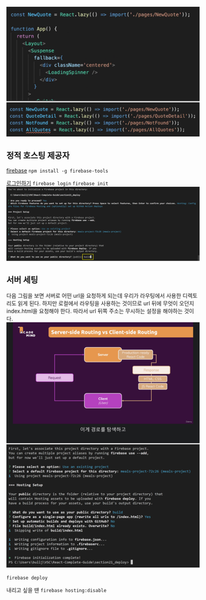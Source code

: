 ![](images/2022-06-19-04-19-55.png)![](images/2022-06-19-04-20-03.png)

## 정적 호스팅 제공자

[firebase](https://firebase.google.com/docs/cli?authuser=0#mac-linux-npm)
`npm install -g firebase-tools`

[로그인하기](https://firebase.google.com/docs/cli?authuser=0#sign-in-test-cli)
`firebase login`
`firebase init`
![](images/2022-06-19-04-13-56.png)

## 서버 세팅

다음 그림을 보면 서버로 어떤 url을 요청하게 되는데 우리가 라우팅에서 사용한 디렉토리도 읽게 된다.
하지만 로컬에서 라우팅을 사용하는 것이므로 url 뒤에 무엇이 오던지 index.html을 요청해야 한다.
따라서 url 뒤쪽 주소는 무시하는 설정을 해야하는 것이다.
![](images/2022-06-19-04-14-04.png)
![](images/2022-06-19-04-15-42.png)

`firebase deploy`

내리고 싶을 땐 `firebase hosting:disable`
